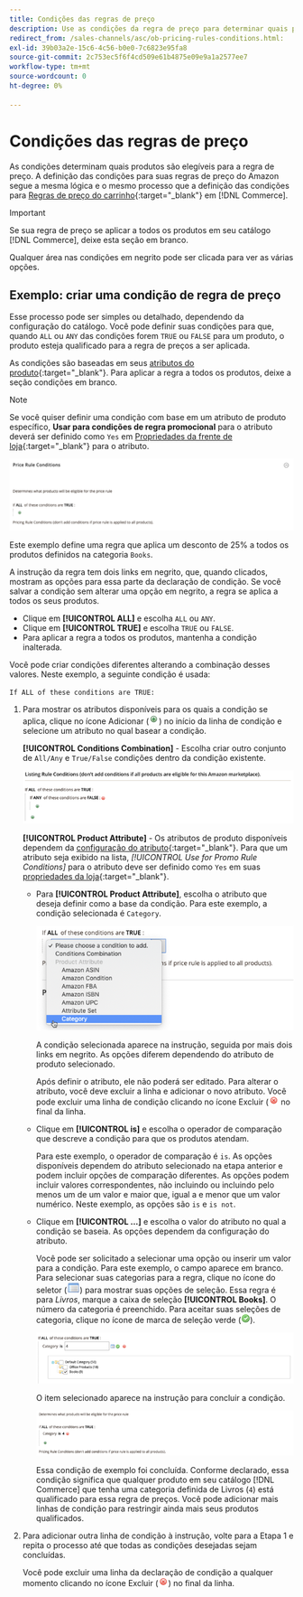 ```yaml
---
title: Condições das regras de preço
description: Use as condições da regra de preço para determinar quais produtos estão qualificados para a regra de preço de listagem.
redirect_from: /sales-channels/asc/ob-pricing-rules-conditions.html: 
exl-id: 39b03a2e-15c6-4c56-b0e0-7c6823e95fa8
source-git-commit: 2c753ec5f6f4cd509e61b4875e09e9a1a2577ee7
workflow-type: tm+mt
source-wordcount: 0
ht-degree: 0%

---
```


# Condições das regras de preço

As condições determinam quais produtos são elegíveis para a regra de preço. A definição das condições para suas regras de preço do Amazon segue a mesma lógica e o mesmo processo que a definição das condições para [Regras de preço do carrinho](https://docs.magento.com/user-guide/marketing/price-rules-cart.html){:target=&quot;_blank&quot;} em [!DNL Commerce].

>[!IMPORTANT]
>
>Se sua regra de preço se aplicar a todos os produtos em seu catálogo [!DNL Commerce], deixe esta seção em branco.

Qualquer área nas condições em negrito pode ser clicada para ver as várias opções.

## Exemplo: criar uma condição de regra de preço

Esse processo pode ser simples ou detalhado, dependendo da configuração do catálogo. Você pode definir suas condições para que, quando `ALL` ou `ANY` das condições forem `TRUE` ou `FALSE` para um produto, o produto esteja qualificado para a regra de preços a ser aplicada.

As condições são baseadas em seus [atributos do produto](https://docs.magento.com/user-guide/catalog/product-attributes.html){:target=&quot;_blank&quot;}. Para aplicar a regra a todos os produtos, deixe a seção condições em branco.

>[!NOTE]
>
>Se você quiser definir uma condição com base em um atributo de produto específico, **Usar para condições de regra promocional** para o atributo deverá ser definido como `Yes` em [Propriedades da frente de loja](https://docs.magento.com/user-guide/stores/attribute-product-create.html){:target=&quot;_blank&quot;} para o atributo.

![Condição da regra de preço - linha 1](assets/ob-price-rules-condition-1.png)

Este exemplo define uma regra que aplica um desconto de 25% a todos os produtos definidos na categoria `Books`.

A instrução da regra tem dois links em negrito, que, quando clicados, mostram as opções para essa parte da declaração de condição. Se você salvar a condição sem alterar uma opção em negrito, a regra se aplica a todos os seus produtos.

- Clique em **[!UICONTROL ALL]** e escolha `ALL` ou `ANY`.
- Clique em **[!UICONTROL TRUE]** e escolha `TRUE` ou `FALSE`.
- Para aplicar a regra a todos os produtos, mantenha a condição inalterada.

Você pode criar condições diferentes alterando a combinação desses valores. Neste exemplo, a seguinte condição é usada:

`If ALL of these conditions are TRUE:`

1. Para mostrar os atributos disponíveis para os quais a condição se aplica, clique no ícone Adicionar (![Adicionar ícone](assets/btn-add-grn.png)) no início da linha de condição e selecione um atributo no qual basear a condição.

   **[!UICONTROL Conditions Combination]** - Escolha criar outro conjunto de  `All/Any` e  `True/False` condições dentro da condição existente.

   ![Combinação de condições de regra de preço](assets/ob-conditions-combinations.png)

   **[!UICONTROL Product Attribute]** - Os atributos de produto disponíveis dependem da  [configuração do atributo](https://docs.magento.com/user-guide/stores/attribute-product-create.html){:target=&quot;_blank&quot;}. Para que um atributo seja exibido na lista, *[!UICONTROL Use for Promo Rule Conditions]* para o atributo deve ser definido como `Yes` em suas [propriedades da loja](https://docs.magento.com/user-guide/stores/attribute-product-create.html){:target=&quot;_blank&quot;}.

   - Para **[!UICONTROL Product Attribute]**, escolha o atributo que deseja definir como a base da condição. Para este exemplo, a condição selecionada é `Category`.

      ![Condição da regra de preço - linha 2, parte 2](assets/ob-price-rule-condition-2.png)

      A condição selecionada aparece na instrução, seguida por mais dois links em negrito. As opções diferem dependendo do atributo de produto selecionado.

      Após definir o atributo, ele não poderá ser editado. Para alterar o atributo, você deve excluir a linha e adicionar o novo atributo. Você pode excluir uma linha de condição clicando no ícone Excluir (![Excluir](assets/btn-del-red.png) no final da linha.

   - Clique em **[!UICONTROL is]** e escolha o operador de comparação que descreve a condição para que os produtos atendam.

      Para este exemplo, o operador de comparação é `is`. As opções disponíveis dependem do atributo selecionado na etapa anterior e podem incluir opções de comparação diferentes. As opções podem incluir valores correspondentes, não incluindo ou incluindo pelo menos um de um valor e maior que, igual a e menor que um valor numérico. Neste exemplo, as opções são `is` e `is not`.

   - Clique em **[!UICONTROL ...]** e escolha o valor do atributo no qual a condição se baseia. As opções dependem da configuração do atributo.

      Você pode ser solicitado a selecionar uma opção ou inserir um valor para a condição. Para este exemplo, o campo aparece em branco. Para selecionar suas categorias para a regra, clique no ícone do seletor (![ícone do Seletor](assets/btn-chooser.png)) para mostrar suas opções de seleção. Essa regra é para _Livros_, marque a caixa de seleção **[!UICONTROL Books]**. O número da categoria é preenchido. Para aceitar suas seleções de categoria, clique no ícone de marca de seleção verde (![Ícone de marca de seleção](assets/btn-check-mark-green.png)).

      ![Condição da regra de preço - linha 2, parte 3](assets/ob-price-rule-condition-3.png)

      O item selecionado aparece na instrução para concluir a condição.

      ![Condição da regra de preço - linha 2, parte 4](assets/ob-price-rule-condition-4.png)

      Essa condição de exemplo foi concluída. Conforme declarado, essa condição significa que qualquer produto em seu catálogo [!DNL Commerce] que tenha uma categoria definida de Livros (`4`) está qualificado para essa regra de preços. Você pode adicionar mais linhas de condição para restringir ainda mais seus produtos qualificados.

1. Para adicionar outra linha de condição à instrução, volte para a Etapa 1 e repita o processo até que todas as condições desejadas sejam concluídas.

   Você pode excluir uma linha da declaração de condição a qualquer momento clicando no ícone Excluir (![Excluir](assets/btn-del-red.png)) no final da linha.
